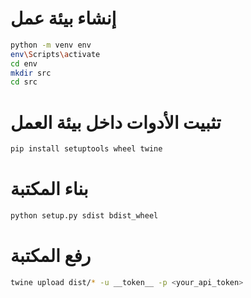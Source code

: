 # إنشاء بيئة عمل
```bash
python -m venv env
env\Scripts\activate
cd env
mkdir src
cd src
```
# تثبيت الأدوات داخل بيئة العمل
```bash
pip install setuptools wheel twine
```
# بناء المكتبة
```bash
python setup.py sdist bdist_wheel
```
# رفع المكتبة
```bash
twine upload dist/* -u __token__ -p <your_api_token>
```
